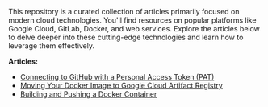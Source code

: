 This repository is a curated collection of articles primarily focused on modern cloud technologies. You'll find resources on popular platforms like Google Cloud, GitLab, Docker, and web services. Explore the articles below to delve deeper into these cutting-edge technologies and learn how to leverage them effectively.

**Articles:**

* [Connecting to GitHub with a Personal Access Token (PAT)](https://github.com/m-elsonbaty/Knowledge-Base/blob/main/GitHub.md)
* [Moving Your Docker Image to Google Cloud Artifact Registry](https://github.com/m-elsonbaty/Knowledge-Base/blob/main/Artifact.md)
* [Building and Pushing a Docker Container](https://github.com/m-elsonbaty/Knowledge-Base/blob/main/docker.md)
